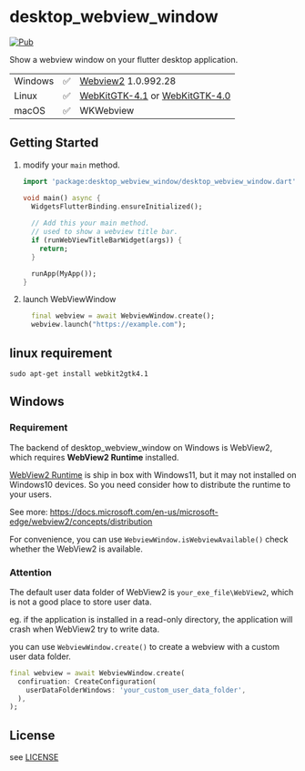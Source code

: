 # desktop_webview_window

[![Pub](https://img.shields.io/pub/v/desktop_webview_window.svg)](https://pub.dev/packages/desktop_webview_window)

Show a webview window on your flutter desktop application.

|          |       |     |
| -------- | ------- | ---- |
| Windows  | ✅     | [Webview2](https://www.nuget.org/packages/Microsoft.Web.WebView2) 1.0.992.28 |
| Linux    | ✅    |  [WebKitGTK-4.1](https://webkitgtk.org/reference/webkit2gtk/stable/index.html) or [WebKitGTK-4.0](https://webkitgtk.org/reference/webkit2gtk/2.5.1/) |
| macOS    | ✅     |  WKWebview |

## Getting Started

1. modify your `main` method.
   ```dart
   import 'package:desktop_webview_window/desktop_webview_window.dart';
   
   void main() async {
     WidgetsFlutterBinding.ensureInitialized();
     
     // Add this your main method.
     // used to show a webview title bar.
     if (runWebViewTitleBarWidget(args)) {
       return;
     }
   
     runApp(MyApp());
   }
   
   ```

2. launch WebViewWindow

   ```dart
     final webview = await WebviewWindow.create();
     webview.launch("https://example.com");
   ```

## linux requirement

```shell
sudo apt-get install webkit2gtk4.1
```

## Windows

### Requirement

The backend of desktop_webview_window on Windows is WebView2, which requires **WebView2 Runtime** installed.

[WebView2 Runtime](https://developer.microsoft.com/en-us/microsoft-edge/webview2) is ship in box with Windows11, but
it may not installed on Windows10 devices. So you need consider how to distribute the runtime to your users.

See more: https://docs.microsoft.com/en-us/microsoft-edge/webview2/concepts/distribution

For convenience, you can use `WebviewWindow.isWebviewAvailable()` check whether the WebView2 is available.

### Attention

The default user data folder of WebView2 is `your_exe_file\WebView2`, which is not a good place to store user data.

eg. if the application is installed in a read-only directory, the application will crash when WebView2 try to write data.

you can use `WebviewWindow.create()` to create a webview with a custom user data folder.

```dart
final webview = await WebviewWindow.create(
  confiruation: CreateConfiguration(
    userDataFolderWindows: 'your_custom_user_data_folder',
  ),
);
```

## License

see [LICENSE](./LICENSE)
